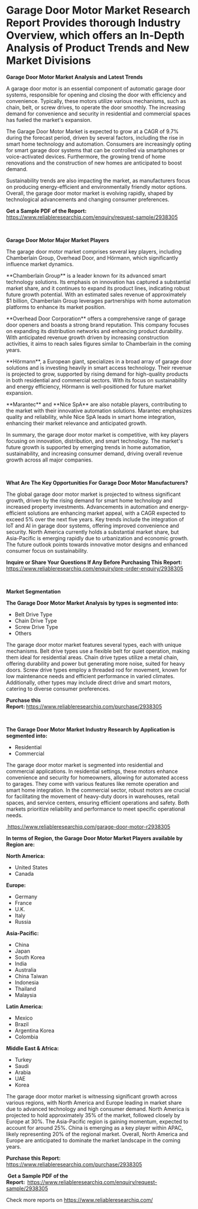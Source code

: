 <p><h1>Garage Door Motor Market Research Report Provides thorough Industry Overview, which offers an In-Depth Analysis of Product Trends and New Market Divisions</h1></p><p><strong>Garage Door Motor Market Analysis and Latest Trends</strong></p>
<p><p>A garage door motor is an essential component of automatic garage door systems, responsible for opening and closing the door with efficiency and convenience. Typically, these motors utilize various mechanisms, such as chain, belt, or screw drives, to operate the door smoothly. The increasing demand for convenience and security in residential and commercial spaces has fueled the market's expansion.</p><p>The Garage Door Motor Market is expected to grow at a CAGR of 9.7% during the forecast period, driven by several factors, including the rise in smart home technology and automation. Consumers are increasingly opting for smart garage door systems that can be controlled via smartphones or voice-activated devices. Furthermore, the growing trend of home renovations and the construction of new homes are anticipated to boost demand. </p><p>Sustainability trends are also impacting the market, as manufacturers focus on producing energy-efficient and environmentally friendly motor options. Overall, the garage door motor market is evolving rapidly, shaped by technological advancements and changing consumer preferences.</p></p>
<p><strong>Get a Sample PDF of the Report:&nbsp;</strong> <a href="https://www.reliableresearchiq.com/enquiry/request-sample/2938305?utm_campaign=2716&utm_medium=2&utm_source=Github&utm_content=ia&utm_term=15032025&utm_id=garage-door-motor">https://www.reliableresearchiq.com/enquiry/request-sample/2938305</a></p>
<p>&nbsp;</p>
<p><strong>Garage Door Motor Major Market Players</strong></p>
<p><p>The garage door motor market comprises several key players, including Chamberlain Group, Overhead Door, and Hörmann, which significantly influence market dynamics. </p><p>**Chamberlain Group** is a leader known for its advanced smart technology solutions. Its emphasis on innovation has captured a substantial market share, and it continues to expand its product lines, indicating robust future growth potential. With an estimated sales revenue of approximately $1 billion, Chamberlain Group leverages partnerships with home automation platforms to enhance its market position.</p><p>**Overhead Door Corporation** offers a comprehensive range of garage door openers and boasts a strong brand reputation. This company focuses on expanding its distribution networks and enhancing product durability. With anticipated revenue growth driven by increasing construction activities, it aims to reach sales figures similar to Chamberlain in the coming years.</p><p>**Hörmann**, a European giant, specializes in a broad array of garage door solutions and is investing heavily in smart access technology. Their revenue is projected to grow, supported by rising demand for high-quality products in both residential and commercial sectors. With its focus on sustainability and energy efficiency, Hörmann is well-positioned for future market expansion.</p><p>**Marantec** and **Nice SpA** are also notable players, contributing to the market with their innovative automation solutions. Marantec emphasizes quality and reliability, while Nice SpA leads in smart home integration, enhancing their market relevance and anticipated growth.</p><p>In summary, the garage door motor market is competitive, with key players focusing on innovation, distribution, and smart technology. The market's future growth is supported by emerging trends in home automation, sustainability, and increasing consumer demand, driving overall revenue growth across all major companies.</p></p>
<p>&nbsp;</p>
<p><strong>What Are The Key Opportunities For Garage Door Motor Manufacturers?</strong></p>
<p><p>The global garage door motor market is projected to witness significant growth, driven by the rising demand for smart home technology and increased property investments. Advancements in automation and energy-efficient solutions are enhancing market appeal, with a CAGR expected to exceed 5% over the next five years. Key trends include the integration of IoT and AI in garage door systems, offering improved convenience and security. North America currently holds a substantial market share, but Asia-Pacific is emerging rapidly due to urbanization and economic growth. The future outlook points towards innovative motor designs and enhanced consumer focus on sustainability.</p></p>
<p><strong>Inquire or Share Your Questions If Any Before Purchasing This Report:</strong> <a href="https://www.reliableresearchiq.com/enquiry/pre-order-enquiry/2938305?utm_campaign=2716&utm_medium=2&utm_source=Github&utm_content=ia&utm_term=15032025&utm_id=garage-door-motor">https://www.reliableresearchiq.com/enquiry/pre-order-enquiry/2938305</a></p>
<p>&nbsp;</p>
<p><strong>Market Segmentation</strong></p>
<p><strong>The Garage Door Motor Market Analysis by types is segmented into:</strong></p>
<p><ul><li>Belt Drive Type</li><li>Chain Drive Type</li><li>Screw Drive Type</li><li>Others</li></ul></p>
<p><p>The garage door motor market features several types, each with unique mechanisms. Belt drive types use a flexible belt for quiet operation, making them ideal for residential areas. Chain drive types utilize a metal chain, offering durability and power but generating more noise, suited for heavy doors. Screw drive types employ a threaded rod for movement, known for low maintenance needs and efficient performance in varied climates. Additionally, other types may include direct drive and smart motors, catering to diverse consumer preferences.</p></p>
<p><strong>Purchase this Report:&nbsp;</strong><a href="https://www.reliableresearchiq.com/purchase/2938305?utm_campaign=2716&utm_medium=2&utm_source=Github&utm_content=ia&utm_term=15032025&utm_id=garage-door-motor">https://www.reliableresearchiq.com/purchase/2938305</a></p>
<p>&nbsp;</p>
<p><strong>The Garage Door Motor Market Industry Research by Application is segmented into:</strong></p>
<p><ul><li>Residential</li><li>Commercial</li></ul></p>
<p><p>The garage door motor market is segmented into residential and commercial applications. In residential settings, these motors enhance convenience and security for homeowners, allowing for automated access to garages. They come with various features like remote operation and smart home integration. In the commercial sector, robust motors are crucial for facilitating the movement of heavy-duty doors in warehouses, retail spaces, and service centers, ensuring efficient operations and safety. Both markets prioritize reliability and performance to meet specific operational needs.</p></p>
<p><a href="https://www.reliableresearchiq.com/garage-door-motor-r2938305?utm_campaign=2716&utm_medium=2&utm_source=Github&utm_content=ia&utm_term=15032025&utm_id=garage-door-motor">&nbsp;https://www.reliableresearchiq.com/garage-door-motor-r2938305</a></p>
<p><strong>In terms of Region, the Garage Door Motor Market Players available by Region are:</strong></p>
<p>
    <p> <strong> North America: </strong>
        <ul>
            <li>United States</li>
            <li>Canada</li>
        </ul>
        </p> 
    <p> <strong> Europe: </strong>
        <ul>
            <li>Germany</li>
            <li>France</li>
            <li>U.K.</li>
            <li>Italy</li>
            <li>Russia</li>
        </ul>
        </p> 
    <p> <strong> Asia-Pacific: </strong>
        <ul>
            <li>China</li>
            <li>Japan</li>
            <li>South Korea</li>
            <li>India</li>
            <li>Australia</li>
            <li>China Taiwan</li>
            <li>Indonesia</li>
            <li>Thailand</li>
            <li>Malaysia</li>
        </ul>
        </p> 
    <p> <strong> Latin America: </strong>
        <ul>
            <li>Mexico</li>
            <li>Brazil</li>
            <li>Argentina Korea</li>
            <li>Colombia</li>
        </ul>
        </p> 
    <p> <strong> Middle East & Africa: </strong>
        <ul>
            <li>Turkey</li>
            <li>Saudi</li>
            <li>Arabia</li>
            <li>UAE</li>
            <li>Korea</li>
        </ul>
    </p>
    </p>
<p><p>The garage door motor market is witnessing significant growth across various regions, with North America and Europe leading in market share due to advanced technology and high consumer demand. North America is projected to hold approximately 35% of the market, followed closely by Europe at 30%. The Asia-Pacific region is gaining momentum, expected to account for around 25%. China is emerging as a key player within APAC, likely representing 20% of the regional market. Overall, North America and Europe are anticipated to dominate the market landscape in the coming years.</p></p>
<p><strong>Purchase this Report: </strong><a href="https://www.reliableresearchiq.com/purchase/2938305?utm_campaign=2716&utm_medium=2&utm_source=Github&utm_content=ia&utm_term=15032025&utm_id=garage-door-motor">https://www.reliableresearchiq.com/purchase/2938305</a></p>
<p>&nbsp;<strong>Get a Sample PDF of the Report:&nbsp;&nbsp;</strong><a href="https://www.reliableresearchiq.com/enquiry/request-sample/2938305?utm_campaign=2716&utm_medium=2&utm_source=Github&utm_content=ia&utm_term=15032025&utm_id=garage-door-motor">https://www.reliableresearchiq.com/enquiry/request-sample/2938305</a></p>
<p><strong></strong></p>
<p>Check more reports on <a href="https://www.reliableresearchiq.com/?utm_campaign=2716&utm_medium=2&utm_source=Github&utm_content=ia&utm_term=15032025&utm_id=garage-door-motor">https://www.reliableresearchiq.com/</a></p>